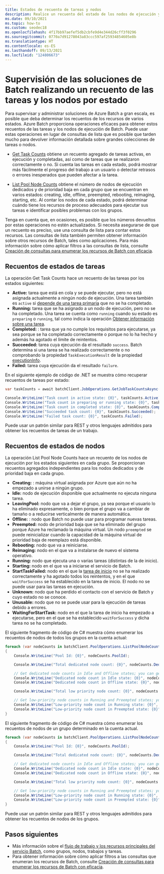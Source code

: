 ```yaml
---
title: Estados de recuento de tareas y nodos
description: Realice un recuento del estado de los nodos de ejecución y las tareas de Azure Batch para ayudar a administrar y supervisar las soluciones de Batch.
ms.date: 09/10/2021
ms.topic: how-to
ms.custom: seodec18
ms.openlocfilehash: 4f17bb97aefef5db2cbfe9d4e344d26cff3f0296
ms.sourcegitcommit: 0770a7d91278043a83ccc597af25934854605e8b
ms.translationtype: HT
ms.contentlocale: es-ES
ms.lasthandoff: 09/13/2021
ms.locfileid: "124806673"
---
```

# <a name="monitor-batch-solutions-by-counting-tasks-and-nodes-by-state"></a>Supervisión de las soluciones de Batch realizando un recuento de las tareas y los nodos por estado

Para supervisar y administrar soluciones de Azure Batch a gran escala, es posible que deba determinar los recuentos de los recursos de varios estados. Azure Batch proporciona operaciones eficaces para obtener estos recuentos de las tareas y los nodos de ejecución de Batch. Puede usar estas operaciones en lugar de consultas de lista que es posible que tarden mucho para devolver información detallada sobre grandes colecciones de tareas o nodos.

- [Get Task Counts](/rest/api/batchservice/job/gettaskcounts) obtiene un recuento agregado de tareas activas, en ejecución y completadas, así como de tareas que se realizaron correctamente o no. Si cuenta las tareas en cada estado, podrá mostrar más fácilmente el progreso del trabajo a un usuario o detectar retrasos o errores inesperados que pueden afectar a la tarea.

- [List Pool Node Counts](/rest/api/batchservice/account/listpoolnodecounts) obtiene el número de nodos de ejecución dedicados y de prioridad baja en cada grupo que se encuentran en varios estados: creating, idle, offline, preempted, rebooting, reimaging, starting, etc. Al contar los nodos de cada estado, podrá determinar cuándo tiene los recursos de proceso adecuados para ejecutar sus tareas e identificar posibles problemas con los grupos.

Tenga en cuenta que, en ocasiones, es posible que los números devueltos por estas operaciones no estén actualizados. Si necesita asegurarse de que un recuento es preciso, use una consulta de lista para contar estos recursos. Las consultas de lista también permiten obtener información sobre otros recursos de Batch, tales como aplicaciones. Para más información sobre cómo aplicar filtros a las consultas de lista, consulte [Creación de consultas para enumerar los recursos de Batch con eficacia](batch-efficient-list-queries.md).

## <a name="task-state-counts"></a>Recuentos de estados de tareas

La operación Get Task Counts hace un recuento de las tareas por los estados siguientes:

- **Active:** tarea que está en cola y se puede ejecutar, pero no está asignada actualmente a ningún nodo de ejecución. Una tarea también es `active` si [depende de una tarea primaria](batch-task-dependencies.md) que no se ha completado.
- **Running:** tarea que se ha asignado a un nodo de ejecución, pero no se ha completado. Una tarea se cuenta como `running` cuando su estado es `preparing` o `running`, tal como indica la operación [Obtener información sobre una tarea](/rest/api/batchservice/task/get).
- **Completed:** : tarea que ya no cumple los requisitos para ejecutarse, ya sea porque se ha completado correctamente o porque no lo ha hecho y además ha agotado el límite de reintentos.
- **Succeeded:** tarea cuya ejecución da el resultado `success`. Batch determina si una tarea se ha realizado correctamente o no comprobando la propiedad `TaskExecutionResult` de la propiedad [executionInfo](/rest/api/batchservice/task/get).
- **Failed:** tarea cuya ejecución da el resultado `failure`.

En el siguiente ejemplo de código de .NET se muestra cómo recuperar recuentos de tareas por estado:

```csharp
var taskCounts = await batchClient.JobOperations.GetJobTaskCountsAsync("job-1");

Console.WriteLine("Task count in active state: {0}", taskCounts.Active);
Console.WriteLine("Task count in preparing or running state: {0}", taskCounts.Running);
Console.WriteLine("Task count in completed state: {0}", taskCounts.Completed);
Console.WriteLine("Succeeded task count: {0}", taskCounts.Succeeded);
Console.WriteLine("Failed task count: {0}", taskCounts.Failed);
```

Puede usar un patrón similar para REST y otros lenguajes admitidos para obtener los recuentos de tareas de un trabajo.

## <a name="node-state-counts"></a>Recuentos de estados de nodos

La operación List Pool Node Counts hace un recuento de los nodos de ejecución por los estados siguientes en cada grupo. Se proporcionan recuentos agregados independientes para los nodos dedicados y de prioridad baja en cada grupo.

- **Creating:** : máquina virtual asignada por Azure que aún no ha empezado a unirse a ningún grupo.
- **Idle:** nodo de ejecución disponible que actualmente no ejecuta ninguna tarea.
- **LeavingPool:** nodo que va a dejar el grupo, ya sea porque el usuario lo ha eliminado expresamente, o bien porque el grupo va a cambiar de tamaño o a reducirse verticalmente de manera automática.
- **Offline:** : nodo que Batch no puede usar para programar nuevas tareas.
- **Preempted:** nodo de prioridad baja que se ha eliminado del grupo porque Azure ha reclamado la máquina virtual. Un nodo `preempted` se puede reinicializar cuando la capacidad de la máquina virtual de prioridad baja de reemplazo está disponible.
- **Rebooting:** nodo que va a reiniciarse.
- **Reimaging:** nodo en el que va a instalarse de nuevo el sistema operativo.
- **Running:** nodo que ejecuta una o varias tareas (distintas de la de inicio).
- **Starting:** nodo en el que va a iniciarse el servicio de Batch.
- **StartTaskFailed:** nodo en el que la [tarea de inicio](/rest/api/batchservice/pool/add#starttask) no se ha realizado correctamente y ha agotado todos los reintentos, y en el que `waitForSuccess` se ha establecido en la tarea de inicio. El nodo no se puede usar para las tareas en ejecución.
- **Unknown:** nodo que ha perdido el contacto con el servicio de Batch y cuyo estado no se conoce.
- **Unusable:** nodo que no se puede usar para la ejecución de tareas debido a errores.
- **WaitingForStartTask:** nodo en el que la tarea de inicio ha empezado a ejecutarse, pero en el que se ha establecido `waitForSuccess` y dicha tarea no se ha completado.

El siguiente fragmento de código de C# muestra cómo enumerar los recuentos de nodos de todos los grupos en la cuenta actual:

```csharp
foreach (var nodeCounts in batchClient.PoolOperations.ListPoolNodeCounts())
{
    Console.WriteLine("Pool Id: {0}", nodeCounts.PoolId);

    Console.WriteLine("Total dedicated node count: {0}", nodeCounts.Dedicated.Total);

    // Get dedicated node counts in Idle and Offline states; you can get additional states.
    Console.WriteLine("Dedicated node count in Idle state: {0}", nodeCounts.Dedicated.Idle);
    Console.WriteLine("Dedicated node count in Offline state: {0}", nodeCounts.Dedicated.Offline);

    Console.WriteLine("Total low priority node count: {0}", nodeCounts.LowPriority.Total);

    // Get low-priority node counts in Running and Preempted states; you can get additional states.
    Console.WriteLine("Low-priority node count in Running state: {0}", nodeCounts.LowPriority.Running);
    Console.WriteLine("Low-priority node count in Preempted state: {0}", nodeCounts.LowPriority.Preempted);
}
```

El siguiente fragmento de código de C# muestra cómo enumerar los recuentos de nodos de un grupo determinado en la cuenta actual.

```csharp
foreach (var nodeCounts in batchClient.PoolOperations.ListPoolNodeCounts(new ODATADetailLevel(filterClause: "poolId eq 'testpool'")))
{
    Console.WriteLine("Pool Id: {0}", nodeCounts.PoolId);

    Console.WriteLine("Total dedicated node count: {0}", nodeCounts.Dedicated.Total);

    // Get dedicated node counts in Idle and Offline states; you can get additional states.
    Console.WriteLine("Dedicated node count in Idle state: {0}", nodeCounts.Dedicated.Idle);
    Console.WriteLine("Dedicated node count in Offline state: {0}", nodeCounts.Dedicated.Offline);

    Console.WriteLine("Total low priority node count: {0}", nodeCounts.LowPriority.Total);

    // Get low-priority node counts in Running and Preempted states; you can get additional states.
    Console.WriteLine("Low-priority node count in Running state: {0}", nodeCounts.LowPriority.Running);
    Console.WriteLine("Low-priority node count in Preempted state: {0}", nodeCounts.LowPriority.Preempted);
}
```

Puede usar un patrón similar para REST y otros lenguajes admitidos para obtener los recuentos de nodos de los grupos.

## <a name="next-steps"></a>Pasos siguientes

- Más información sobre el [flujo de trabajo y los recursos principales del servicio Batch](batch-service-workflow-features.md), como grupos, nodos, trabajos y tareas.
- Para obtener información sobre cómo aplicar filtros a las consultas que enumeran los recursos de Batch, consulte [Creación de consultas para enumerar los recursos de Batch con eficacia](batch-efficient-list-queries.md).
